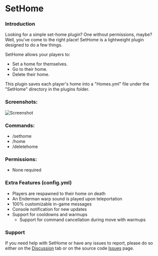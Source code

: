 # SetHome

### Introduction
Looking for a simple set-home plugin? One without permissions, maybe? Well, you've come to the right place! SetHome is a lightweight plugin designed to do a few things.

SetHome allows your players to:
- Set a home for themselves. 
- Go to their home.
- Delete their home.

This plugin saves each player's home into a "Homes.yml" file under the "SetHome" directory in the plugins folder.

### Screenshots:
![Screenshot](https://i.imgur.com/GK3eEFD.png)

### Commands:
- /sethome
- /home
- /deletehome

### Permissions:
- None required

### Extra Features (config.yml)
- Players are respawned to their home on death
- An Enderman warp sound is played upon teleportation
- 100% customizable in-game messages
- Console notification for new updates
- Support for cooldowns and warmups
  - Support for command cancellation during move with warmups

### Support
If you need help with SetHome or have any issues to report, please do so either on the [Discussion](https://www.spigotmc.org/threads/set-home.198347/) tab or on the source code [Issues](https://github.com/DownThePark/SetHome/issues) page.

